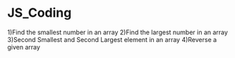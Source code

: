 # JS_Coding
1)Find the smallest number in an array
2)Find the largest number in an array
3)Second Smallest and Second Largest element in an array
4)Reverse a given array
